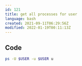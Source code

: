 ```yaml
---
id: 121
title: get all processes for user
language: bash
created: 2021-09-11T06:29:56Z
modified: 2022-01-19T00:11:13Z
---
```


## Code

```bash
ps -U $USER -u $USER u
```

<!-- end -->

